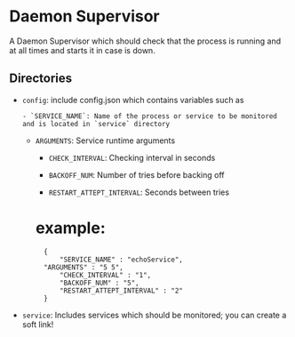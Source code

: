 # Daemon Supervisor


A Daemon Supervisor which should check that the process is running and at all times and starts it in case is down. 

## Directories

  - `config`: include config.json which contains variables such as
  
        - `SERVICE_NAME`: Name of the process or service to be monitored and is located in `service` directory
	
	- `ARGUMENTS`: Service runtime arguments
	
        - `CHECK_INTERVAL`: Checking interval in seconds
	
        - `BACKOFF_NUM`: Number of tries before backing off
	
        - `RESTART_ATTEPT_INTERVAL`: Seconds between tries
        
        # example:
            {
	            "SERVICE_NAME" : "echoService",
		    "ARGUMENTS" : "5 5",
	            "CHECK_INTERVAL" : "1",
	            "BACKOFF_NUM" : "5",
	            "RESTART_ATTEPT_INTERVAL" : "2"
            }

  - `service`: Includes services which should be monitored; you can create a soft link!
